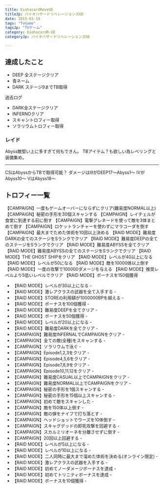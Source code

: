 ```yaml
---
title: biohazardReveUE
titleJp: バイオハザードリベレーションズUE
date: 2015-01-19
tags: "TvGame"
tagsJp: "TVゲーム"
category: biohazardR-UE
categoryJp: バイオハザードリベレーションズUE

---
```


## 達成したこと

* DEEP 全ステージクリア
* 青ネーム
* DARK ステージ9までTB取得

過去ログ

* DARK全ステージクリア
* INFERNOクリア
* スキャントロフィー取得
* ソラリウムトロフィー取得

### レイド

Abyss敵堅い上に多すぎて何もできん。
TBアイテム？も欲しい為レベリングと装備集め。


-----

CSはAbyssからTBで取得可能？
ダメージはIIIがDEEP17～Abyss1～
IVがAbyss10～
VはAbyss18～

## トロフィー一覧

【CAMPAIGN】一度もゲームオーバーにならずにクリア(難易度NORMAL以上)
【CAMPAIGN】秘密の手形を30個スキャンする
【CAMPAIGN】レイチェルが食堂に到達する前に倒す
【CAMPAIGN】電撃グレネードを使って敵を3体まとめて倒す
【CAMPAIGN】ロケットランチャーを使わずにマラコーダを倒す
【CAMPAIGN】最大までためた体術を10回以上決める
【RAID MODE】難易度DARKの全てのステージをSランクでクリア
【RAID MODE】難易度DEEPの全てのステージをSランクでクリア
【RAID MODE】難易度ABYSSを全てクリア
【RAID MODE】難易度ABYSSの全てのステージをSランクでクリア
【RAID MODE】THE GHOST SHIPをクリア
【RAID MODE】レベルが40以上になる
【RAID MODE】レベルが50になる
【RAID MODE】敵を10000体以上倒す
【RAID MODE】一度の攻撃で100000ダメージを与える
【RAID MODE】推奨レベルより5低いレベルでクリア
【RAID MODE】ボーナスを150個獲得

- 【RAID MODE】レベルが30以上になる -
- 【RAID MODE】激レアクラスの武器を全て入手する -
- 【RAID MODE】STOREの利用額が1000000BPを越える -
- 【RAID MODE】ボーナスを100個獲得 -
- 【RAID MODE】難易度DEEPを全てクリア -
- 【RAID MODE】ボーナスを50個獲得 -
- 【RAID MODE】レベルが20以上になる -
- 【RAID MODE】難易度DARKを全てクリア -
- 【CAMPAIGN】難易度INFERNALでCAMPAIGNをクリア -
- 【CAMPAIGN】全ての敵(全種)をスキャンする -
- 【CAMPAIGN】ソラリウムで泳ぐ -
- 【CAMPAIGN】Episode1,2,3をクリア -
- 【CAMPAIGN】Episode4,5,6をクリア -
- 【CAMPAIGN】Episode7,8,9をクリア -
- 【CAMPAIGN】Episode10,11,12をクリア -
- 【CAMPAIGN】難易度CASUAL以上でCAMPAIGNをクリア -
- 【CAMPAIGN】難易度NORMAL以上でCAMPAIGNをクリア -
- 【CAMPAIGN】秘密の手形を1個スキャンする -
- 【CAMPAIGN】秘密の手形を15個以上スキャンする -
- 【CAMPAIGN】初めて敵をスキャンした -
- 【CAMPAIGN】敵を150体以上倒す -
- 【CAMPAIGN】敵の弾をナイフで打ち落とす -
- 【CAMPAIGN】ヘッドショットでウーズを10体倒す -
- 【CAMPAIGN】スキャグデッドの即死攻撃を回避する -
- 【CAMPAIGN】スカルミリオーネを分離させずに倒す -
- 【CAMPAIGN】20回以上回避する -
- 【RAID MODE】レベルが5以上になる -
- 【RAID MODE】レベルが10以上になる -
- 【RAID MODE】二人同時に最大まで溜めた体術を決める(オンライン限定) -
- 【RAID MODE】激レアクラスの武器を入手する -
- 【RAID MODE】初めてノーダメージボーナスを達成 -
- 【RAID MODE】初めてトリニティボーナスを達成 -
- 【RAID MODE】ボーナスを10個獲得 -